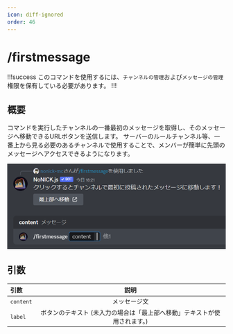 ```yaml
---
icon: diff-ignored
order: 46
---
```


# /firstmessage
!!!success
このコマンドを使用するには、`チャンネルの管理`および`メッセージの管理`権限を保有している必要があります。
!!!

## 概要
コマンドを実行したチャンネルの一番最初のメッセージを取得し、そのメッセージへ移動できるURLボタンを送信します。
サーバーのルールチャンネル等、一番上から見る必要のあるチャンネルで使用することで、メンバーが簡単に先頭のメッセージへアクセスできるようになります。

![](/static/features/firstmessage/1.png)

## 引数
引数      | 説明
:---      | :---:
`content` | メッセージ文
`label`   | ボタンのテキスト (未入力の場合は「最上部へ移動」テキストが使用されます。)